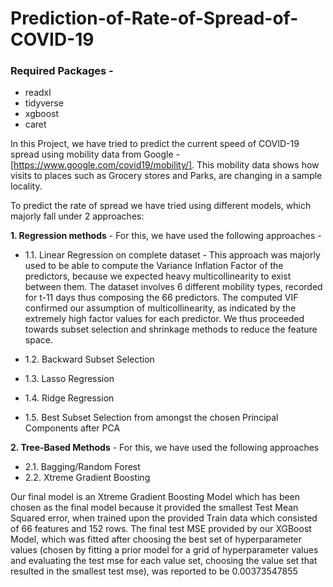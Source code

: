 # Prediction-of-Rate-of-Spread-of-COVID-19

### Required Packages - 

* readxl
* tidyverse
* xgboost
* caret

In this Project, we have tried to predict the current speed of COVID-19 spread using mobility data from Google - [https://www.google.com/covid19/mobility/]. 
This mobility data shows how visits to places such as Grocery stores and Parks, are changing in a sample locality. 

To predict the rate of spread we have tried using different models, which majorly fall under 2 approaches: 

**1. Regression methods** - For this, we have used the following approaches - 

  * 1.1. Linear Regression on complete dataset - This approach was majorly used to be able to compute the Variance Inflation Factor of the predictors, because we expected heavy multicollinearity to exist between them. The dataset involves 6 different mobility types, recorded for t-11 days thus composing the 66 predictors. The computed VIF confirmed our assumption of multicollinearity, as indicated by the extremely high factor values for each predictor. We thus proceeded towards subset selection and shrinkage methods to reduce the feature space.
  
  * 1.2. Backward Subset Selection
  * 1.3. Lasso Regression
  * 1.4. Ridge Regression
  * 1.5. Best Subset Selection from amongst the chosen Principal Components after PCA
  
**2. Tree-Based Methods** - For this, we have used the following approaches

  * 2.1. Bagging/Random Forest
  * 2.2. Xtreme Gradient Boosting

Our final model is an Xtreme Gradient Boosting Model which has been chosen as the final model because it provided the smallest Test Mean Squared error, when trained upon the provided Train data which consisted of 66 features and 152 rows. The final test MSE provided by our XGBoost Model, which was fitted after choosing the best set of hyperparameter values (chosen by fitting a prior model for a grid of hyperparameter values and evaluating the test mse for each value set, choosing the value set that resulted in the smallest test mse), was reported to be 0.00373547855
